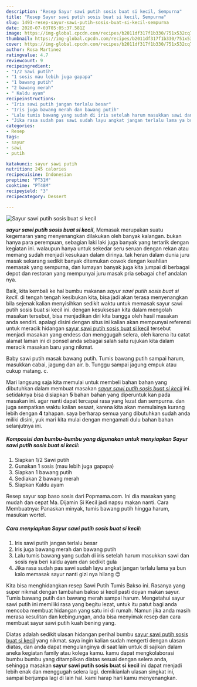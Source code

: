 ```yaml
---
description: "Resep Sayur sawi putih sosis buat si kecil, Sempurna"
title: "Resep Sayur sawi putih sosis buat si kecil, Sempurna"
slug: 1491-resep-sayur-sawi-putih-sosis-buat-si-kecil-sempurna
date: 2020-07-03T05:05:37.581Z
image: https://img-global.cpcdn.com/recipes/b2011df317f1b330/751x532cq70/sayur-sawi-putih-sosis-buat-si-kecil-foto-resep-utama.jpg
thumbnail: https://img-global.cpcdn.com/recipes/b2011df317f1b330/751x532cq70/sayur-sawi-putih-sosis-buat-si-kecil-foto-resep-utama.jpg
cover: https://img-global.cpcdn.com/recipes/b2011df317f1b330/751x532cq70/sayur-sawi-putih-sosis-buat-si-kecil-foto-resep-utama.jpg
author: Rosa Martinez
ratingvalue: 4.7
reviewcount: 9
recipeingredient:
- "1/2 Sawi putih"
- "1 sosis mau lebih juga gapapa"
- "1 bawang putih"
- "2 bawang merah"
- " Kaldu ayam"
recipeinstructions:
- "Iris sawi putih jangan terlalu besar"
- "Iris juga bawang merah dan bawang putih"
- "Lalu tumis bawang yang sudah di iris setelah harum masukkan sawi dan sosis nya beri kaldu ayam dan sedikit gula"
- "Jika rasa sudah pas sawi sudah layu angkat jangan terlalu lama ya bun kalo memasak sayur nanti gizi nya hilang 😊"
categories:
- Resep
tags:
- sayur
- sawi
- putih

katakunci: sayur sawi putih 
nutrition: 245 calories
recipecuisine: Indonesian
preptime: "PT31M"
cooktime: "PT48M"
recipeyield: "3"
recipecategory: Dessert

---
```



![Sayur sawi putih sosis buat si kecil](https://img-global.cpcdn.com/recipes/b2011df317f1b330/751x532cq70/sayur-sawi-putih-sosis-buat-si-kecil-foto-resep-utama.jpg)

<b><i>sayur sawi putih sosis buat si kecil</i></b>, Memasak merupakan suatu kegemaran yang menyenangkan dilakukan oleh banyak kalangan. bukan hanya para perempuan, sebagian laki laki juga banyak yang tertarik dengan kegiatan ini. walaupun hanya untuk sekedar seru seruan dengan rekan atau memang sudah menjadi kesukaan dalam dirinya. tak heran dalam dunia juru masak sekarang sedikit banyak ditemukan cowok dengan keahlian memasak yang sempurna, dan lumayan banyak juga kita jumpai di berbagai depot dan restoran yang mempunyai juru masak pria sebagai chef andalan nya.

Baik, kita kembali ke hal bumbu makanan <i>sayur sawi putih sosis buat si kecil</i>. di tengah tengah kesibukan kita, bisa jadi akan terasa menyenangkan bila sejenak kalian menyisihkan sedikit waktu untuk memasak sayur sawi putih sosis buat si kecil ini. dengan kesuksesan kita dalam mengolah masakan tersebut, bisa menjadikan diri kita bangga oleh hasil masakan anda sendiri. apalagi disini dengan situs ini kalian akan mempunyai referensi untuk meracik hidangan <u>sayur sawi putih sosis buat si kecil</u> tersebut menjadi masakan yang endess dan menggugah selera, oleh karena itu catat alamat laman ini di ponsel anda sebagai salah satu rujukan kita dalam meracik masakan baru yang nikmat.

Baby sawi putih masak bawang putih. Tumis bawang putih sampai harum, masukkan cabai, jagung dan air. b. Tunggu sampai jagung empuk atau cukup matang. c.


Mari langsung saja kita memulai untuk membeli bahan bahan yang dibutuhkan dalam membuat masakan <u><i>sayur sawi putih sosis buat si kecil</i></u> ini. setidaknya bisa disiapkan <b>5</b> bahan bahan yang diperuntuk kan pada masakan ini. agar nanti dapat tercapai rasa yang lezat dan sempurna. dan juga sempatkan waktu kalian sesaat, karena kita akan memulainya kurang lebih dengan <b>4</b> tahapan. saya berharap semua yang dibutuhkan sudah anda miliki disini, yuk mari kita mulai dengan mengamati dulu bahan bahan selanjutnya ini.

<!--inarticleads1-->

##### Komposisi dan bumbu-bumbu yang digunakan untuk menyiapkan Sayur sawi putih sosis buat si kecil:

1. Siapkan 1/2 Sawi putih
1. Gunakan 1 sosis (mau lebih juga gapapa)
1. Siapkan 1 bawang putih
1. Sediakan 2 bawang merah
1. Siapkan  Kaldu ayam


Resep sayur sop baso sosis dari Popmama.com. Ini dia masakan yang mudah dan cepat Ma. Dijamin Si Kecil jadi napsu makan nanti. Cara Membuatnya: Panaskan minyak, tumis bawang putih hingga harum, masukan wortel. 

<!--inarticleads2-->

##### Cara menyiapkan Sayur sawi putih sosis buat si kecil:

1. Iris sawi putih jangan terlalu besar
1. Iris juga bawang merah dan bawang putih
1. Lalu tumis bawang yang sudah di iris setelah harum masukkan sawi dan sosis nya beri kaldu ayam dan sedikit gula
1. Jika rasa sudah pas sawi sudah layu angkat jangan terlalu lama ya bun kalo memasak sayur nanti gizi nya hilang 😊


Kita bisa menghidangkan resep Sawi Putih Tumis Bakso ini. Rasanya yang super nikmat dengan tambahan bakso si kecil pasti doyan makan sayur. Tumis bawang putih dan bawang merah sampai harum. Mengetahui sayur sawi putih ini memiliki rasa yang begitu lezat, untuk itu patut bagi anda mencoba membuat hidangan yang satu ini di rumah. Namun jika anda masih merasa kesulitan dan kebingungan, anda bisa menyimak resep dan cara membuat sayur sawi putih kuah bening yang. 

Diatas adalah sedikit ulasan hidangan perihal bumbu <u>sayur sawi putih sosis buat si kecil</u> yang nikmat. saya ingin kalian sudah mengerti dengan ulasan diatas, dan anda dapat mengulanginya di saat lain untuk di sajikan dalam aneka kegiatan family atau kolega kamu. kamu dapat mengkolaborasi bumbu bumbu yang ditampilkan diatas sesuai dengan selera anda, sehingga masakan <b>sayur sawi putih sosis buat si kecil</b> ini dapat menjadi lebih enak dan menggugah selera lagi. demikianlah ulasan singkat ini, sampai berjumpa lagi di lain hal. kami harap hari kamu menyenangkan.
